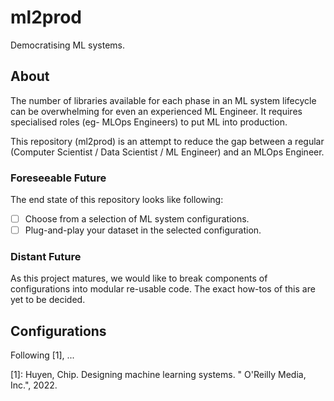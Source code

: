 # ml2prod
Democratising ML systems.

## About
The number of libraries available for each phase in an ML system lifecycle can be overwhelming for even an experienced ML Engineer. It requires specialised roles (eg- MLOps Engineers) to put ML into production.

This repository (ml2prod) is an attempt to reduce the gap between a regular (Computer Scientist / Data Scientist / ML Engineer) and an MLOps Engineer.

### Foreseeable Future
The end state of this repository looks like following:

- [ ] Choose from a selection of ML system configurations.
- [ ] Plug-and-play your dataset in the selected configuration.

### Distant Future
As this project matures, we would like to break components of configurations into modular re-usable code. The exact how-tos of this are yet to be decided.

## Configurations
Following [1], ...


[1]: Huyen, Chip. Designing machine learning systems. " O'Reilly Media, Inc.", 2022.